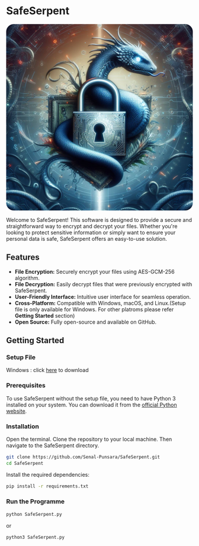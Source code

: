 
# SafeSerpent
![logo](https://github.com/Senal-Punsara/SafeSerpent/blob/main/_internal/logo.png)

Welcome to SafeSerpent! This software is designed to provide a secure and straightforward way to encrypt and decrypt your files. Whether you're looking to protect sensitive information or simply want to ensure your personal data is safe, SafeSerpent offers an easy-to-use solution.

## Features
- **File Encryption:** Securely encrypt your files using AES-GCM-256 algorithm.
- **File Decryption:** Easily decrypt files that were previously encrypted with SafeSerpent.
- **User-Friendly Interface:** Intuitive user interface for seamless operation.
- **Cross-Platform:** Compatible with Windows, macOS, and Linux.(Setup file is only available for Windows. For other platroms please refer **Getting Started** section)
- **Open Source:** Fully open-source and available on GitHub.

## Getting Started

### Setup File
Windows : click [here](https://drive.google.com/file/d/1HdDqxmrsizE6aHMKXw9eka8Z4DyrVbqT/view?usp=sharing) to download

### Prerequisites

To use SafeSerpent without the setup file, you need to have Python 3 installed on your system. You can download it from the [official Python website](https://www.python.org/downloads/).

### Installation

Open the terminal. Clone the repository to your local machine. Then navigate to the SafeSerpent directory.

```bash
git clone https://github.com/Senal-Punsara/SafeSerpent.git
cd SafeSerpent
```

Install the required dependencies:

```bash
pip install -r requirements.txt
```
### Run the Programme

```bash
python SafeSerpent.py 
```
or

```bash
python3 SafeSerpent.py 
```
